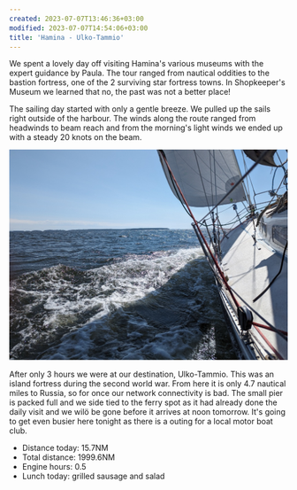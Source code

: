 ```yaml
---
created: 2023-07-07T13:46:36+03:00
modified: 2023-07-07T14:54:06+03:00
title: 'Hamina - Ulko-Tammio'
---
```


We spent a lovely day off visiting Hamina's various museums with the expert guidance by Paula. The tour ranged from nautical oddities to the bastion fortress, one of the 2 surviving star fortress towns. In Shopkeeper's Museum we learned that no, the past was not a better place! 

The sailing day started with only a gentle breeze. We pulled up the sails right outside of the harbour. The winds along the route ranged from headwinds to beam reach and from the morning's light winds we ended up with a steady 20 knots on the beam. 

![Image](../2023/86809057a3796aecd7069557adc0ed48.jpg) 

After only 3 hours we were at our destination, Ulko-Tammio. This was an island fortress during the second world war. From here it is only 4.7 nautical miles to Russia, so for once our network connectivity is bad. The small pier is packed full and we side tied to the ferry spot as it had already done the daily visit and we wilö be gone before it arrives at noon tomorrow. It's going to get even busier here tonight as there is a outing for a local motor boat club.

* Distance today: 15.7NM
* Total distance: 1999.6NM
* Engine hours: 0.5
* Lunch today: grilled sausage and salad

